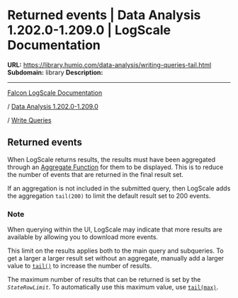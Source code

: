 # Returned events | Data Analysis 1.202.0-1.209.0 | LogScale Documentation

**URL:** https://library.humio.com/data-analysis/writing-queries-tail.html
**Subdomain:** library
**Description:** 

---

[Falcon LogScale Documentation](https://library.humio.com)

/ [Data Analysis 1.202.0-1.209.0](data-analysis-docs.html)

/ [Write Queries](writing-queries.html)

## Returned events

When LogScale returns results, the results must have been aggregated through an [Aggregate Function](functions-aggregate.html "Aggregate Query Functions") for them to be displayed. This is to reduce the number of events that are returned in the final result set. 

If an aggregation is not included in the submitted query, then LogScale adds the aggregation `tail(200)` to limit the default result set to 200 events. 

### Note

When querying within the UI, LogScale may indicate that more results are available by allowing you to download more events. 

This limit on the results applies both to the main query and subqueries. To get a larger a larger result set without an aggregate, manually add a larger value to [`tail()`](functions-tail.html "tail\(\)") to increase the number of results. 

The maximum number of results that can be returned is set by the _`StateRowLimit`_. To automatically use this maximum value, use [`tail(max)`](functions-tail.html "tail\(\)").
